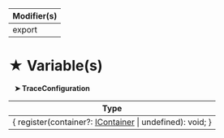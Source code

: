 | Modifier(s)                            |
|----------------------------------------|
| export |

# &#9733; Variable(s)

&nbsp;&nbsp; **&#10148; TraceConfiguration**

| Type                        |
|-----------------------------|
| { register(container?: [IContainer](/kernel/interface/di/icontainer.md) &#124; undefined): void; } |